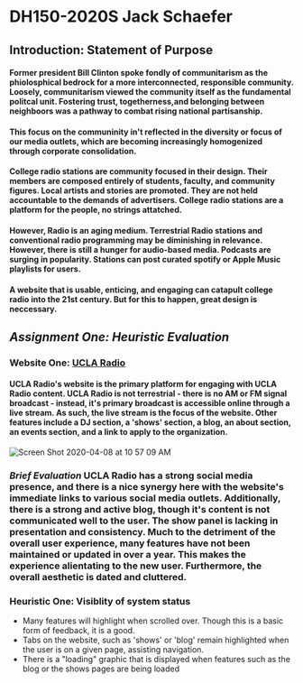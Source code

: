 # DH150-2020S Jack Schaefer

## Introduction: Statement of Purpose

#### Former president Bill Clinton spoke fondly of communitarism as the phiolosphical bedrock for a more interconnected, responsible community. Loosely, communitarism viewed the community itself as the fundamental politcal unit. Fostering trust, togetherness,and belonging between neighboors was a pathway to combat rising national partisanship.

#### This focus on the communinity in't reflected in the diversity or focus of our media outlets, which are becoming increasingly homogenized through corporate consolidation.

#### College radio stations are community focused in their design. Their members are composed entirely of students, faculty, and community figures. Local artists and stories are promoted. They are not held accountable to the demands of advertisers. College radio stations are a platform for the people, no strings attatched.

#### However, Radio is an aging medium. Terrestrial Radio stations and conventional radio programming may be diminishing in relevance. However, there is still a hunger for audio-based media. Podcasts are surging in popularity. Stations can post curated spotify or Apple Music playlists for users.

#### A website that is usable, enticing, and engaging can catapult college radio into the 21st century. But for this to happen, great design is neccessary.

## *Assignment One: Heuristic Evaluation*

### Website One: [UCLA Radio](https://uclaradio.com)

#### UCLA Radio's website is the primary platform for engaging with UCLA Radio content. UCLA Radio is not terrestrial - there is no AM or FM signal broadcast - instead, it's primary broadcast is accessible online through a live stream. As such, the live stream is the focus of the website. Other features include a DJ section, a 'shows' section, a blog, an about section, an events section, and a link to apply to the organization.

![Screen Shot 2020-04-08 at 10 57 09 AM](https://user-images.githubusercontent.com/56604738/78818422-7e05a100-7989-11ea-8d03-af3e6fe2ea37.png)

### *Brief Evaluation* UCLA Radio has a strong social media presence, and there is a nice synergy here with the website's immediate links to various social media outlets. Additionally, there is a strong and active blog, though it's content is not communicated well to the user. The show panel is lacking in presentation and consistency. Much to the detriment of the overall user experience, many features have not been maintained or updated in over a year. This makes the experience alientating to the new user. Furthermore, the overall aesthetic is dated and cluttered.

### Heuristic One: Visiblity of system status

* Many features will highlight when scrolled over. Though this is a basic form of feedback, it is a good.
* Tabs on the website, such as 'shows' or 'blog' remain highlighted when the user is on a given page, assisting navigation.
* There is a "loading" graphic that is displayed when features such as the blog or the shows pages are being loaded





